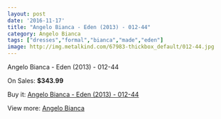 ```yaml
---
layout: post
date: '2016-11-17'
title: "Angelo Bianca - Eden (2013) - 012-44"
category: Angelo Bianca
tags: ["dresses","formal","bianca","made","eden"]
image: http://img.metalkind.com/67983-thickbox_default/012-44.jpg
---
```

Angelo Bianca - Eden (2013) - 012-44

On Sales: **$343.99**
<a href="https://www.metalkind.com/en/angelo-bianca/8188-012-44.html"><amp-img layout="responsive" width="600" height="600" src="//img.metalkind.com/67983-thickbox_default/012-44.jpg" alt="Angelo Bianca - Eden (2013) - 012-44 0" /></a>
<a href="https://www.metalkind.com/en/angelo-bianca/8188-012-44.html"><amp-img layout="responsive" width="600" height="600" src="//img.metalkind.com/67984-thickbox_default/012-44.jpg" alt="Angelo Bianca - Eden (2013) - 012-44 1" /></a>

Buy it: [Angelo Bianca - Eden (2013) - 012-44](https://www.metalkind.com/en/angelo-bianca/8188-012-44.html "Angelo Bianca - Eden (2013) - 012-44")

View more: [Angelo Bianca](https://www.metalkind.com/en/16-angelo-bianca "Angelo Bianca")